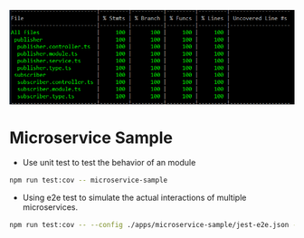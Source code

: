 <p align="center">
  <img src="./testCoverage.png"/>
</p>

# Microservice Sample

- Use unit test to test the behavior of an module

```bash
npm run test:cov -- microservice-sample
```

- Using e2e test to simulate the actual interactions of multiple microservices.

```bash
npm run test:cov -- --config ./apps/microservice-sample/jest-e2e.json --runInBand
```
